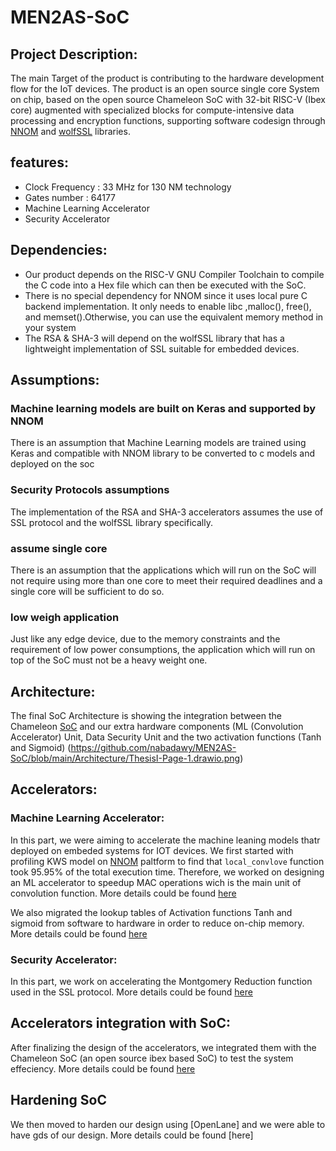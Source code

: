 # MEN2AS-SoC
## Project Description:
  The main Target of the product is contributing to the hardware development flow for the IoT devices. The product is an open source single core System on chip, based on the open source Chameleon SoC with 32-bit RISC-V (Ibex core) augmented with specialized blocks for compute-intensive data processing and encryption functions, supporting software codesign through [NNOM](https://github.com/majianjia/nnom) and [wolfSSL](https://github.com/wolfssl) libraries. 

## features:
  * Clock Frequency : 33 MHz for 130 NM technology
  * Gates number : 64177
  * Machine Learning Accelerator
  * Security Accelerator

## Dependencies:
* Our product depends on the RISC-V GNU Compiler Toolchain to compile the C code into a Hex file which can then be executed with the SoC. 
* There is no special dependency for NNOM since it uses local pure C backend implementation. It only needs to enable  libc ,malloc(), free(), and memset().Otherwise, you can use the equivalent memory method in your system
* The RSA & SHA-3 will depend on the wolfSSL library that has a lightweight implementation of SSL suitable for embedded devices.

## Assumptions:
### Machine learning models are built on Keras and supported by NNOM
There is an assumption that Machine Learning models are trained using Keras and compatible with NNOM library to be converted to c models and deployed on the soc
### Security Protocols assumptions 
The implementation of the RSA and SHA-3 accelerators assumes the use of SSL protocol and the wolfSSL library specifically. 
### assume single core 
There is an assumption that the applications which will run on the SoC will not require using more than one core to meet their required deadlines and a single core will be sufficient to do so. 
### low weigh application 
Just like any edge device, due to the memory constraints and the requirement of low power consumptions, the application which will run on top of the SoC must not be a heavy weight one. 

## Architecture:
The final SoC Architecture is showing the integration between the Chameleon [SoC](https://github.com/shalan/Chameleon_SoC) and our extra hardware components (ML (Convolution Accelerator) Unit, Data Security Unit and the two activation functions (Tanh and Sigmoid)
(https://github.com/nabadawy/MEN2AS-SoC/blob/main/Architecture/ThesisI-Page-1.drawio.png)



## Accelerators:
###  Machine Learning Accelerator:
In this part, we were aiming to accelerate the machine leaning models thatr deployed on  embeded systems for IOT devices. We first started with profiling KWS model on [NNOM](https://github.com/majianjia/nnom/tree/master/examples/keyword_spotting) paltform to  find that `local_convlove` function took 95.95% of the total execution time. Therefore, we worked on designing an ML accelerator to speedup MAC operations wich is the main unit of convolution function. More details could be found [here](https://github.com/nabadawy/Energy-Efficient-Soc-through-acceleration-for-IoT-applications/tree/main/ML%20Accelerator)

We also migrated the lookup tables of Activation functions Tanh and sigmoid from software to hardware in order to reduce on-chip memory.
More details could be found [here](https://github.com/ashrakatkh/Activation-Lookup-Tables)

### Security Accelerator:
In this part, we work on accelerating the Montgomery Reduction function used in the SSL protocol. More details could be found [here](https://github.com/nabadawy/Energy-Efficient-Soc-through-acceleration-for-IoT-applications/tree/main/Security%20Accelerator)

## Accelerators integration with SoC:
After finalizing the design of the accelerators, we integrated them with the Chameleon SoC (an open source ibex based SoC) to test the system effeciency. More details could be found [here](https://github.com/NouranAbdelaziz/ML_and_Sec_Accelerated_Chameleon_SoC)

## Hardening SoC
We then moved to harden our design using [OpenLane] and we were able to have gds of our design. 
More details could be found [here]

